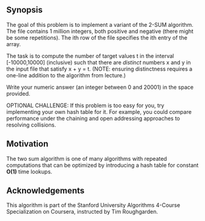## Synopsis
The goal of this problem is to implement a variant of the 2-SUM algorithm. The file contains 1
million integers, both positive and negative (there might be some repetitions). The ith row of
the file specifies the ith entry of the array.

The task is to compute the number of target values t in the interval [-10000,10000] (inclusive)
such that there are *distinct* numbers x and y in the input file that satisfy x + y = t. (NOTE:
ensuring distinctness requires a one-line addition to the algorithm from lecture.)

Write your numeric answer (an integer between 0 and 20001) in the space provided.

OPTIONAL CHALLENGE: If this problem is too easy for you, try implementing your own hash table for
it. For example, you could compare performance under the chaining and open addressing approaches
to resolving collisions.

## Motivation

The two sum algorithm is one of many algorithms with repeated computations that can be optimized by introducing a hash table for constant **O(1)** time lookups.

## Acknowledgements

This algorithm is part of the Stanford University Algorithms 4-Course Specialization on Coursera, instructed by Tim Roughgarden.
